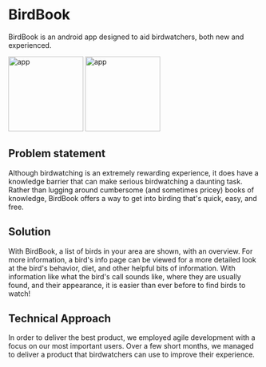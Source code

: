 # BirdBook

BirdBook is an android app designed to aid birdwatchers, both new and experienced.

<img src="https://github.com/LapuaLazuli/BirdBook/blob/JFlaherty347-patch-1/readmeImages/Screenshot2.jpg" alt="app" width="150">

<img src="https://github.com/LapuaLazuli/BirdBook/blob/JFlaherty347-patch-1/readmeImages/Screenshot1.jpg" alt="app" width="150">

## Problem statement

Although birdwatching is an extremely rewarding experience, it does have a knowledge barrier that can make serious birdwatching a daunting task. Rather than lugging around cumbersome (and sometimes pricey) books of knowledge, BirdBook offers a way to get into birding that's quick, easy, and free. 

## Solution

With BirdBook, a list of birds in your area are shown, with an overview. For more information, a bird's info page can be viewed for a more detailed look at the bird's behavior, diet, and other helpful bits of information. With information like what the bird's call sounds like, where they are usually found, and their appearance, it is easier than ever before to find birds to watch!

## Technical Approach

In order to deliver the best product, we employed agile development with a focus on our most important users. Over a few short months, we managed to deliver a product that birdwatchers can use to improve their experience.
